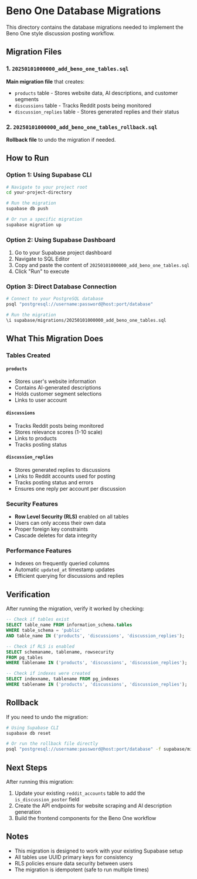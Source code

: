# Beno One Database Migrations

This directory contains the database migrations needed to implement the Beno One style discussion posting workflow.

## Migration Files

### 1. `20250101000000_add_beno_one_tables.sql`
**Main migration file** that creates:
- `products` table - Stores website data, AI descriptions, and customer segments
- `discussions` table - Tracks Reddit posts being monitored
- `discussion_replies` table - Stores generated replies and their status

### 2. `20250101000000_add_beno_one_tables_rollback.sql`
**Rollback file** to undo the migration if needed.

## How to Run

### Option 1: Using Supabase CLI
```bash
# Navigate to your project root
cd your-project-directory

# Run the migration
supabase db push

# Or run a specific migration
supabase migration up
```

### Option 2: Using Supabase Dashboard
1. Go to your Supabase project dashboard
2. Navigate to SQL Editor
3. Copy and paste the content of `20250101000000_add_beno_one_tables.sql`
4. Click "Run" to execute

### Option 3: Direct Database Connection
```bash
# Connect to your PostgreSQL database
psql "postgresql://username:password@host:port/database"

# Run the migration
\i supabase/migrations/20250101000000_add_beno_one_tables.sql
```

## What This Migration Does

### Tables Created

#### `products`
- Stores user's website information
- Contains AI-generated descriptions
- Holds customer segment selections
- Links to user account

#### `discussions`
- Tracks Reddit posts being monitored
- Stores relevance scores (1-10 scale)
- Links to products
- Tracks posting status

#### `discussion_replies`
- Stores generated replies to discussions
- Links to Reddit accounts used for posting
- Tracks posting status and errors
- Ensures one reply per account per discussion

### Security Features
- **Row Level Security (RLS)** enabled on all tables
- Users can only access their own data
- Proper foreign key constraints
- Cascade deletes for data integrity

### Performance Features
- Indexes on frequently queried columns
- Automatic `updated_at` timestamp updates
- Efficient querying for discussions and replies

## Verification

After running the migration, verify it worked by checking:

```sql
-- Check if tables exist
SELECT table_name FROM information_schema.tables 
WHERE table_schema = 'public' 
AND table_name IN ('products', 'discussions', 'discussion_replies');

-- Check if RLS is enabled
SELECT schemaname, tablename, rowsecurity 
FROM pg_tables 
WHERE tablename IN ('products', 'discussions', 'discussion_replies');

-- Check if indexes were created
SELECT indexname, tablename FROM pg_indexes 
WHERE tablename IN ('products', 'discussions', 'discussion_replies');
```

## Rollback

If you need to undo the migration:

```bash
# Using Supabase CLI
supabase db reset

# Or run the rollback file directly
psql "postgresql://username:password@host:port/database" -f supabase/migrations/20250101000000_add_beno_one_tables_rollback.sql
```

## Next Steps

After running this migration:
1. Update your existing `reddit_accounts` table to add the `is_discussion_poster` field
2. Create the API endpoints for website scraping and AI description generation
3. Build the frontend components for the Beno One workflow

## Notes

- This migration is designed to work with your existing Supabase setup
- All tables use UUID primary keys for consistency
- RLS policies ensure data security between users
- The migration is idempotent (safe to run multiple times) 